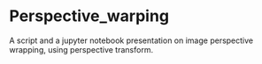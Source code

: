 # Perspective_warping
 A script and a jupyter notebook presentation on image perspective wrapping, using perspective transform.
